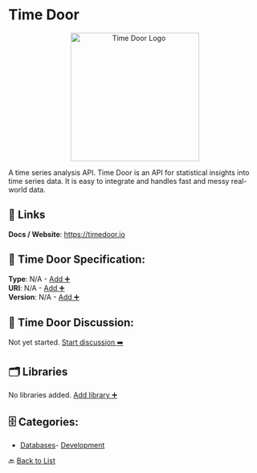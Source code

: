 # Time Door
<p align="center">
    <img width="256" src="https://raw.githubusercontent.com/apis-list/apis-list/main/apis/time-door/logo_256x256.png" alt="Time Door Logo"/>
</p>
A time series analysis API. Time Door is an API for statistical insights into time series data. It is easy to integrate and handles fast and messy real-world data.

##  🔗 Links
**Docs / Website**: https://timedoor.io

## 🧬 Time Door Specification:
**Type**: N/A - [Add ➕](https://github.com/apis-list/apis-list/edit/main/apis.yaml#19553)  
**URI**: N/A - [Add ➕](https://github.com/apis-list/apis-list/edit/main/apis.yaml#19553)  
**Version**: N/A - [Add ➕](https://github.com/apis-list/apis-list/edit/main/apis.yaml#19553)

## 💬 Time Door Discussion:
Not yet started. [Start discussion ➡️](https://github.com/apis-list/apis-list/discussions/new)

## 🗂️ Libraries

No libraries added. [Add library ➕](https://github.com/apis-list/apis-list/edit/main/apis.yaml#19553)    


## 🗄️ Categories:
- [Databases](https://github.com/apis-list/apis-list#databases-)- [Development](https://github.com/apis-list/apis-list#development-)

🔙  [Back to List](https://github.com/apis-list/apis-list)
